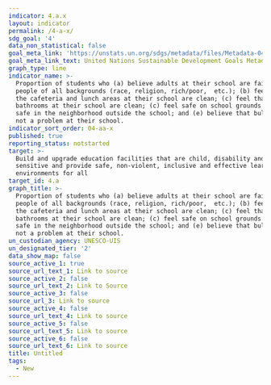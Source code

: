 ```yaml
---
indicator: 4.a.x
layout: indicator
permalink: /4-a-x/
sdg_goal: '4'
data_non_statistical: false
goal_meta_link: 'https://unstats.un.org/sdgs/metadata/files/Metadata-04-0A-01.pdf'
goal_meta_link_text: United Nations Sustainable Development Goals Metadata (pdf 210kB)
graph_type: line
indicator_name: >-
  Proportion of students who (a) believe adults at their school are fair to
  people of all backgrounds (race, religion, rich/poor,  etc.); (b) feel that
  the cafeteria and lunch areas at their school are clean; (c) feel that the
  bathrooms at their school are clean; (c) feel safe on school grounds (d) feel
  safe in the neighborhood outside the school; and (e) believe that bullying is
  not a problem at their school.
indicator_sort_order: 04-aa-x
published: true
reporting_status: notstarted
target: >-
  Build and upgrade education facilities that are child, disability and gender
  sensitive and provide safe, non-violent, inclusive and effective learning
  environments for all
target_id: 4.a
graph_title: >-
  Proportion of students who (a) believe adults at their school are fair to
  people of all backgrounds (race, religion, rich/poor,  etc.); (b) feel that
  the cafeteria and lunch areas at their school are clean; (c) feel that the
  bathrooms at their school are clean; (c) feel safe on school grounds (d) feel
  safe in the neighborhood outside the school; and (e) believe that bullying is
  not a problem at their school.
un_custodian_agency: UNESCO-UIS
un_designated_tier: '2'
data_show_map: false
source_active_1: true
source_url_text_1: Link to source
source_active_2: false
source_url_text_2: Link to Source
source_active_3: false
source_url_3: Link to source
source_active_4: false
source_url_text_4: Link to source
source_active_5: false
source_url_text_5: Link to source
source_active_6: false
source_url_text_6: Link to source
title: Untitled
tags:
  - New
---
```

